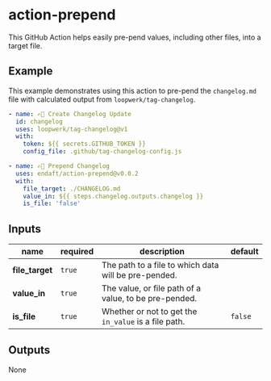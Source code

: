 # action-prepend

This GitHub Action helps easily pre-pend values, including other files, into a target file.

## Example

This example demonstrates using this action to pre-pend the `changelog.md` file with calculated output from `loopwerk/tag-changelog`.

```yaml
- name: ✍🏼 Create Changelog Update
  id: changelog
  uses: loopwerk/tag-changelog@v1
  with:
    token: ${{ secrets.GITHUB_TOKEN }}
    config_file: .github/tag-changelog-config.js

- name: ✍🏼 Prepend Changelog
  uses: endaft/action-prepend@v0.0.2
  with:
    file_target: ./CHANGELOG.md
    value_in: ${{ steps.changelog.outputs.changelog }}
    is_file: 'false'
```

## Inputs

| name            | required | description                                           | default |
| --------------- | -------- | ----------------------------------------------------- | ------- |
| **file_target** | `true`   | The path to a file to which data will be pre-pended.  |         |
| **value_in**    | `true`   | The value, or file path of a value, to be pre-pended. |         |
| **is_file**     | `true`   | Whether or not to get the `in_value` is a file path.  | `false` |

## Outputs

None
